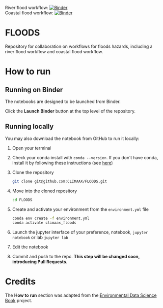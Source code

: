 River flood workflow: [![Binder](https://mybinder.org/badge_logo.svg)](https://mybinder.org/v2/gh/CLIMAAX/FLOODS/main?labpath=FLOOD.ipynb)  
Coastal flood workflow: [![Binder](https://mybinder.org/badge_logo.svg)](https://mybinder.org/v2/gh/CLIMAAX/FLOODS/main?labpath=FLOOD_COASTAL.ipynb)

# FLOODS
Repository for collaboration on workflows for floods hazards, including a river flood workflow and coastal flood workflow.

# How to run

## Running on Binder
The notebooks are designed to be launched from Binder. 

Click the **Launch Binder** button at the top level of the repository.

## Running locally
You may also download the notebook from GitHub to run it locally:
1. Open your terminal

2. Check your conda install with `conda --version`. If you don't have conda, install it by following these instructions (see [here](https://docs.conda.io/en/latest/miniconda.html))

3. Clone the repository
    ```bash
    git clone git@github.com:CLIMAAX/FLOODS.git
    ```

4. Move into the cloned repository
    ```bash
    cd FLOODS
    ```

5. Create and activate your environment from the `environment.yml` file
    ```bash
    conda env create -f environment.yml
    conda activate climaax_floods
    ```  

6. Launch the jupyter interface of your preference, notebook, `jupyter notebook` or lab `jupyter lab`
7. Edit the notebook
8. Commit and push to the repo. **This step will be changed soon, introducing Pull Requests**.

# Credits
The **How to run** section was adapted from the [Environmental Data Science Book](https://edsbook.org/welcome.html) project.
